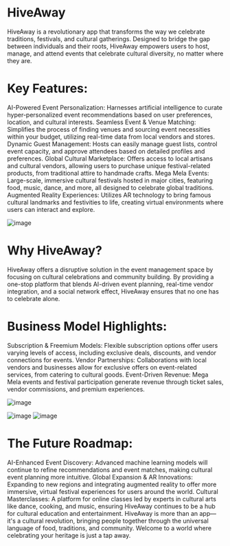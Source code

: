 # HiveAway
HiveAway is a revolutionary app that transforms the way we celebrate traditions, festivals, and cultural gatherings. Designed to bridge the gap between individuals and their roots, HiveAway empowers users to host, manage, and attend events that celebrate cultural diversity, no matter where they are.

# Key Features:
AI-Powered Event Personalization: Harnesses artificial intelligence to curate hyper-personalized event recommendations based on user preferences, location, and cultural interests.
Seamless Event & Venue Matching: Simplifies the process of finding venues and sourcing event necessities within your budget, utilizing real-time data from local vendors and stores.
Dynamic Guest Management: Hosts can easily manage guest lists, control event capacity, and approve attendees based on detailed profiles and preferences.
Global Cultural Marketplace: Offers access to local artisans and cultural vendors, allowing users to purchase unique festival-related products, from traditional attire to handmade crafts.
Mega Mela Events: Large-scale, immersive cultural festivals hosted in major cities, featuring food, music, dance, and more, all designed to celebrate global traditions.
Augmented Reality Experiences: Utilizes AR technology to bring famous cultural landmarks and festivities to life, creating virtual environments where users can interact and explore.

![image](https://github.com/user-attachments/assets/e33b2237-c47b-4929-97bc-edd82465eac4)


# Why HiveAway?
HiveAway offers a disruptive solution in the event management space by focusing on cultural celebrations and community building. By providing a one-stop platform that blends AI-driven event planning, real-time vendor integration, and a social network effect, HiveAway ensures that no one has to celebrate alone.

# Business Model Highlights:
Subscription & Freemium Models: Flexible subscription options offer users varying levels of access, including exclusive deals, discounts, and vendor connections for events.
Vendor Partnerships: Collaborations with local vendors and businesses allow for exclusive offers on event-related services, from catering to cultural goods.
Event-Driven Revenue: Mega Mela events and festival participation generate revenue through ticket sales, vendor commissions, and premium experiences.

![image](https://github.com/user-attachments/assets/fe416fb3-16a0-417e-a921-b7115733cff5)

![image](https://github.com/user-attachments/assets/d26a2ed7-7cd9-4753-a02b-5082944604b1)
![image](https://github.com/user-attachments/assets/8ccd8506-4ed9-4715-af05-cce9004f0833)


# The Future Roadmap:
AI-Enhanced Event Discovery: Advanced machine learning models will continue to refine recommendations and event matches, making cultural event planning more intuitive.
Global Expansion & AR Innovations: Expanding to new regions and integrating augmented reality to offer more immersive, virtual festival experiences for users around the world.
Cultural Masterclasses: A platform for online classes led by experts in cultural arts like dance, cooking, and music, ensuring HiveAway continues to be a hub for cultural education and entertainment.
HiveAway is more than an app—it's a cultural revolution, bringing people together through the universal language of food, traditions, and community. Welcome to a world where celebrating your heritage is just a tap away.
